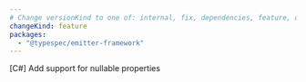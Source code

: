 ```yaml
---
# Change versionKind to one of: internal, fix, dependencies, feature, deprecation, breaking
changeKind: feature
packages:
  - "@typespec/emitter-framework"
---
```


[C#] Add support for nullable properties
